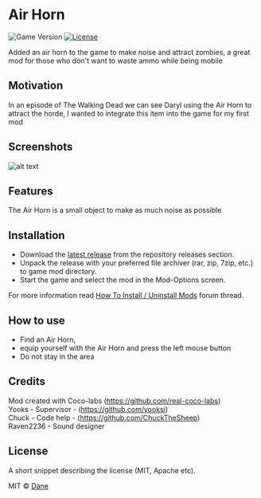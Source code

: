 # Air Horn

![Game Version](https://img.shields.io/badge/PZ%20Version-IWBUMS%3A%2041.50-red) [![License](https://img.shields.io/github/license/yooksi/pz-zmod)](https://www.gnu.org/licenses/)

Added an air horn to the game to make noise and attract zombies, a great mod for those who don't want to waste ammo while being mobile

## Motivation

In an episode of The Walking Dead we can see Daryl using the Air Horn to attract the horde, I wanted to integrate this item into the game for my first mod

## Screenshots

![alt text](https://i.ibb.co/MV3rp2r/airhorn.jpg)

## Features

The Air Horn is a small object to make as much noise as possible  

## Installation

- Download the [latest release](https://github.com/yooksi/pz-zmod/releases/latest) from the repository releases section.
- Unpack the release with your preferred file archiver (rar, zip, 7zip, etc.) to game mod directory.
- Start the game and select the mod in the Mod-Options screen.

For more information read [How To Install / Uninstall Mods](https://theindiestone.com/forums/index.php?/topic/1395-how-to-install-uninstall-mods/) forum thread.

## How to use

- Find an Air Horn, 
- equip yourself with the Air Horn and press the left mouse button
- Do not stay in the area

## Credits

Mod created with Coco-labs (https://github.com/real-coco-labs)  
Yooks - Supervisor - (https://github.com/yooksi)  
Chuck - Code help - (https://github.com/ChuckTheSheep)  
Raven2236 - Sound designer

## License
A short snippet describing the license (MIT, Apache etc).

MIT © [Dane](https://github.com/DaneTank)